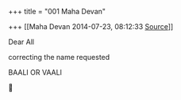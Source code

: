 +++
title = "001 Maha Devan"

+++
[[Maha Devan	2014-07-23, 08:12:33 [Source](https://groups.google.com/g/samskrita/c/cipOhwbuLVM)]]



Dear All

  

correcting the name requested

  

BAALI OR VAALI




